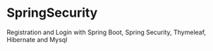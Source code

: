 # SpringSecurity
Registration and Login with Spring Boot, Spring Security, Thymeleaf, Hibernate and Mysql
